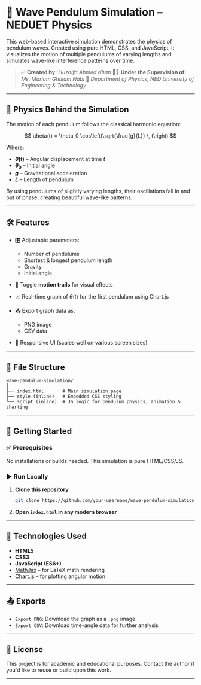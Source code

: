 
# 🌊 Wave Pendulum Simulation – NEDUET Physics

This web-based interactive simulation demonstrates the physics of pendulum waves. Created using pure HTML, CSS, and JavaScript, it visualizes the motion of multiple pendulums of varying lengths and simulates wave-like interference patterns over time.

> ✅ **Created by:** *Huzaifa Ahmed Khan*
> 👩‍🏫 **Under the Supervision of:** *Ms. Marium Ghulam Nabi*
> 🏫 *Department of Physics, NED University of Engineering & Technology*

---

## 🧠 Physics Behind the Simulation

The motion of each pendulum follows the classical harmonic equation:

$$
\theta(t) = \theta_0 \cos\left(\sqrt{\frac{g}{L}} \, t\right)
$$

Where:

* **$\theta(t)$** – Angular displacement at time $t$
* **$\theta_0$** – Initial angle
* **$g$** – Gravitational acceleration
* **$L$** – Length of pendulum

By using pendulums of slightly varying lengths, their oscillations fall in and out of phase, creating beautiful wave-like patterns.

---

## 🛠 Features

* 🎛️ Adjustable parameters:

  * Number of pendulums
  * Shortest & longest pendulum length
  * Gravity
  * Initial angle
* 🎨 Toggle **motion trails** for visual effects
* 📈 Real-time graph of $\theta(t)$ for the first pendulum using Chart.js
* 📤 Export graph data as:

  * PNG image
  * CSV data
* 📱 Responsive UI (scales well on various screen sizes)

---

## 📂 File Structure

```
wave-pendulum-simulation/
│
├── index.html       # Main simulation page
├── style (inline)   # Embedded CSS styling
└── script (inline)  # JS logic for pendulum physics, animation & charting
```

---

## 🚀 Getting Started

### ✅ Prerequisites

No installations or builds needed. This simulation is pure HTML/CSS/JS.

### ▶️ Run Locally

1. **Clone this repository**

   ```bash
   git clone https://github.com/your-username/wave-pendulum-simulation.git
   ```

2. **Open `index.html` in any modern browser**

---

## 🧪 Technologies Used

* **HTML5**
* **CSS3**
* **JavaScript (ES6+)**
* [MathJax](https://www.mathjax.org/) – for LaTeX math rendering
* [Chart.js](https://www.chartjs.org/) – for plotting angular motion

---

## 📤 Exports

* `Export PNG`: Download the graph as a `.png` image
* `Export CSV`: Download time-angle data for further analysis

---

## 📜 License

This project is for academic and educational purposes. Contact the author if you'd like to reuse or build upon this work.

---



